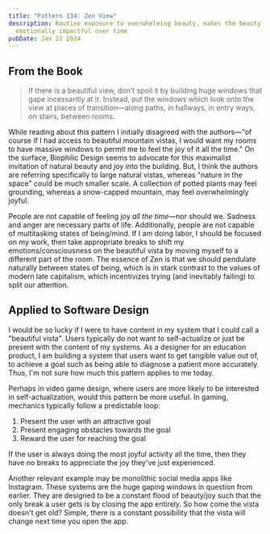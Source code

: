 ```yaml
---
title: "Pattern 134: Zen View"
description: Routine exposure to overwhelming beauty, makes the beauty less
  emotionally impactful over time
pubDate: Jan 22 2024
---
```

## From the Book

> If there is a beautiful view, don't spoil it by building huge windows that gape incessantly at it. Instead, put the windows which look onto the view at places of transition—along paths, in hallways, in entry ways, on stairs, between rooms.

While reading about this pattern I initially disagreed with the authors—"of course if I had access to beautiful mountain vistas, I would want my rooms to have massive windows to permit me to feel the joy of it all the time." On the surface, Biophilic Design seems to advocate for this maximalist invitation of natural beauty and joy into the building. But, I think the authors are referring specifically to large natural vistas, whereas "nature in the space" could be much smaller scale. A collection of potted plants may feel grounding, whereas a snow-capped mountain, may feel overwhelmingly joyful.

People are not capable of feeling joy *all the time*—nor should we. Sadness and anger are necessary parts of life. Additionally, people are not capable of multitasking states of being/mind. If I am doing labor, I should be focused on my work, then take appropriate breaks to shift my emotions/consciousness on the beautiful vista by moving myself to a different part of the room. The essence of Zen is that we should pendulate naturally between states of being, which is in stark contrast to the values of modern late capitalism, which incentivizes trying (and inevitably failing) to split our attention.

## Applied to Software Design

I would be so lucky if I were to have content in my system that I could call a "beautiful vista". Users typically do not want to self-actualize or just be present with the content of my systems. As a designer for an education product, I am building a system that users want to get tangible value out of, to achieve a goal such as being able to diagnose a patient more accurately. Thus, I'm not sure how much this pattern applies to me today. 

Perhaps in video game design, where users are more likely to be interested in self-actualization, would this pattern be more useful. In gaming, mechanics typically follow a predictable loop: 

1. Present the user with an attractive goal
1. Present engaging obstacles towards the goal
1. Reward the user for reaching the goal

If the user is always doing the most joyful activity all the time, then they have no breaks to appreciate the joy they've just experienced. 

Another relevant example may be monolithic social media apps like Instagram. These systems are the huge gaping windows in question from earlier. They are designed to be a constant flood of beauty/joy such that the only break a user gets is by closing the app entirely. So how come the vista doesn't get old? Simple, there is a constant possibility that the vista will change next time you open the app.